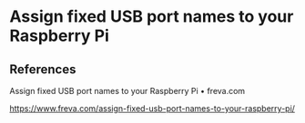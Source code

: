 # Assign fixed USB port names to your Raspberry Pi


## References

Assign fixed USB port names to your Raspberry Pi • freva.com

https://www.freva.com/assign-fixed-usb-port-names-to-your-raspberry-pi/
